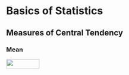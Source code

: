 # Basics of Statistics

## Measures of Central Tendency

### Mean


<img src="/tex/829df811e854d69bfbcfe913c06b76a9.svg?invert_in_darkmode&sanitize=true" align=middle width=88.66493789999998pt height=26.438629799999987pt/>

